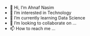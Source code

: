 - 👋 Hi, I’m Ahnaf Nasim 
- 👀 I’m interested in Technology 
- 🌱 I’m currently learning Data Science 
- 💞️ I’m looking to collaborate on ...
- 📫 How to reach me ...

<!---
me-ahnafnasim/me-ahnafnasim is a ✨ special ✨ repository because its `README.md` (this file) appears on your GitHub profile.
You can click the Preview link to take a look at your changes.
--->
